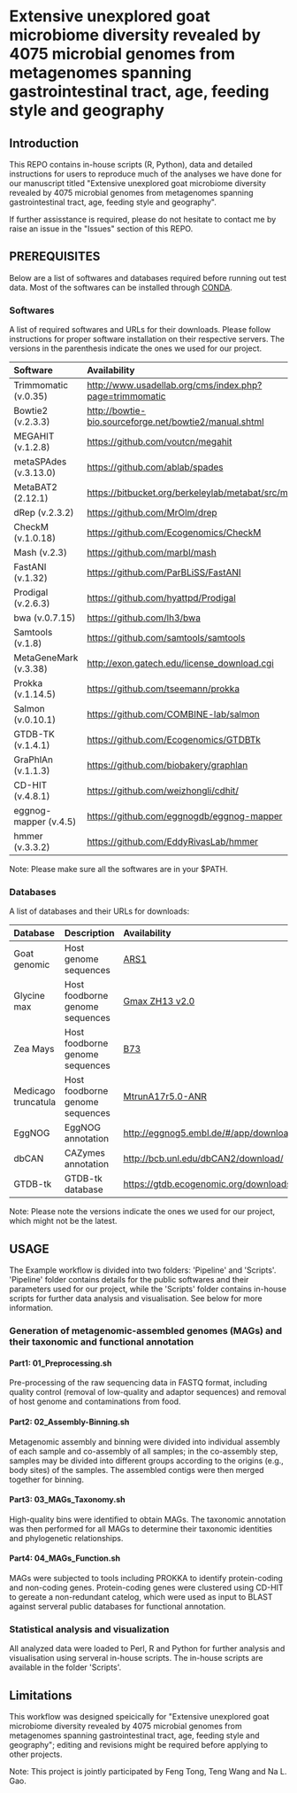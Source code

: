 # Extensive unexplored goat microbiome diversity revealed by 4075 microbial genomes from metagenomes spanning gastrointestinal tract, age, feeding style and geography

## Introduction

This REPO contains in-house scripts (R, Python), data and detailed instructions for users to reproduce much of the analyses we have done for our manuscript titled "Extensive unexplored goat microbiome diversity revealed by 4075 microbial genomes from metagenomes spanning gastrointestinal tract, age, feeding style and geography".

If further assisstance is required, please do not hesitate to contact me by raise an issue in the "Issues" section of this REPO.

## PREREQUISITES

Below are a list of softwares and databases required before running out test data. Most of the softwares can be installed through [CONDA](https://www.anaconda.com/products/individual).

### Softwares

A list of required softwares and URLs for their downloads. Please follow instructions for proper software installation on their respective servers. The versions in the parenthesis indicate the ones we used for our project.

|Software|Availability|
|:--------|:-----------|
|Trimmomatic (v.0.35)|http://www.usadellab.org/cms/index.php?page=trimmomatic|
|Bowtie2 (v.2.3.3)|http://bowtie-bio.sourceforge.net/bowtie2/manual.shtml|
|MEGAHIT (v.1.2.8)|https://github.com/voutcn/megahit|
|metaSPAdes (v.3.13.0)|https://github.com/ablab/spades|
|MetaBAT2 (2.12.1)|https://bitbucket.org/berkeleylab/metabat/src/master/|
|dRep (v.2.3.2)|https://github.com/MrOlm/drep|
|CheckM (v.1.0.18)|https://github.com/Ecogenomics/CheckM|
|Mash (v.2.3)|https://github.com/marbl/mash|
|FastANI (v.1.32)|https://github.com/ParBLiSS/FastANI|
|Prodigal (v.2.6.3)|https://github.com/hyattpd/Prodigal|
|bwa (v.0.7.15)|https://github.com/lh3/bwa|
|Samtools (v.1.8)|https://github.com/samtools/samtools|
|MetaGeneMark (v.3.38)|http://exon.gatech.edu/license_download.cgi|
|Prokka (v.1.14.5)|https://github.com/tseemann/prokka|
|Salmon (v.0.10.1)|https://github.com/COMBINE-lab/salmon|
|GTDB-TK (v.1.4.1)|https://github.com/Ecogenomics/GTDBTk|
|GraPhlAn (v.1.1.3)|https://github.com/biobakery/graphlan|
|CD-HIT (v.4.8.1)|https://github.com/weizhongli/cdhit/|
|eggnog-mapper (v.4.5)|https://github.com/eggnogdb/eggnog-mapper|
|hmmer (v.3.3.2)|https://github.com/EddyRivasLab/hmmer|

Note: Please make sure all the softwares are in your $PATH.

### Databases

A list of databases and their URLs for downloads:

|Database|Description|Availability|
|:--------|:-----------|:------------|
|Goat genomic|Host genome sequences|[ARS1](https://www.ncbi.nlm.nih.gov/assembly/GCF_001704415.1)|
|Glycine max|Host foodborne genome sequences|[Gmax ZH13 v2.0](https://bigd.big.ac.cn/gwh/Assembly/652/show)|
|Zea Mays|Host foodborne genome sequences|[B73](https://www.ncbi.nlm.nih.gov/nuccore/LPUQ00000000)|
|Medicago truncatula|Host foodborne genome sequences|[MtrunA17r5.0-ANR](https://www.ncbi.nlm.nih.gov/assembly/GCF_003473485.1/)|
|EggNOG|EggNOG annotation|http://eggnog5.embl.de/#/app/downloads|
|dbCAN|CAZymes annotation|http://bcb.unl.edu/dbCAN2/download/|
|GTDB-tk|GTDB-tk database|https://gtdb.ecogenomic.org/downloads|

Note: Please note the versions indicate the ones we used for our project, which might not be the latest.

## USAGE

The Example workflow is divided into two folders: 'Pipeline' and 'Scripts'. 'Pipeline' folder contains details for the public softwares and their parameters used for our project, while the 'Scripts' folder contains in-house scripts for further data analysis and visualisation. See below for more information.

### Generation of metagenomic-assembled genomes (MAGs) and their taxonomic and functional annotation

#### Part1: 01_Preprocessing.sh

Pre-processing of the raw sequencing data in FASTQ format, including quality control (removal of low-quality and adaptor sequences) and removal of host genome and contaminations from food.

#### Part2: 02_Assembly-Binning.sh

Metagenomic assembly and binning were divided into individual assembly of each sample and co-assembly of all samples; in the co-assembly step, samples may be divided into different groups according to the origins (e.g., body sites) of the samples. The assembled contigs were then merged together for binning.

#### Part3: 03_MAGs_Taxonomy.sh

High-quality bins were identified to obtain MAGs. The taxonomic annotation was then performed for all MAGs to determine their taxonomic identities and phylogenetic relationships.

#### Part4: 04_MAGs_Function.sh

MAGs were subjected to tools including PROKKA to identify protein-coding and non-coding genes. Protein-coding genes were clustered using CD-HIT to gereate a non-redundant catelog, which were used as input to BLAST against serveral public databases for functional annotation.

### Statistical analysis and visualization

All analyzed data were loaded to Perl, R and Python for further analysis and visualisation using serveral in-house scripts. The in-house scripts are available in the folder 'Scripts'.

## Limitations

This workflow was designed speicically for "Extensive unexplored goat microbiome diversity revealed by 4075 microbial genomes from metagenomes spanning gastrointestinal tract, age, feeding style and geography"; editing and revisions might be required before applying to other projects.


Note: This project is jointly participated by Feng Tong, Teng Wang and Na L. Gao.
